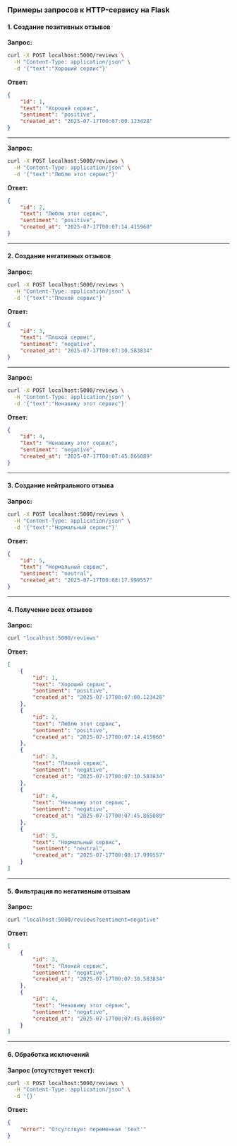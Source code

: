 ### Примеры запросов к HTTP-сервису на Flask

#### 1. Создание позитивных отзывов
**Запрос:**
```bash
curl -X POST localhost:5000/reviews \
  -H "Content-Type: application/json" \
  -d '{"text":"Хороший сервис"}'
```

**Ответ:**
```json
{
    "id": 1,
    "text": "Хороший сервис",
    "sentiment": "positive",
    "created_at": "2025-07-17T00:07:00.123428"
}
```

---

**Запрос:**
```bash
curl -X POST localhost:5000/reviews \
  -H "Content-Type: application/json" \
  -d '{"text":"Люблю этот сервис"}'
```

**Ответ:**
```json
{
    "id": 2,
    "text": "Люблю этот сервис",
    "sentiment": "positive",
    "created_at": "2025-07-17T00:07:14.415960"
}
```

---

#### 2. Создание негативных отзывов
**Запрос:**
```bash
curl -X POST localhost:5000/reviews \
  -H "Content-Type: application/json" \
  -d '{"text":"Плохой сервис"}'
```

**Ответ:**
```json
{
    "id": 3,
    "text": "Плохой сервис",
    "sentiment": "negative",
    "created_at": "2025-07-17T00:07:30.583834"
}
```

---

**Запрос:**
```bash
curl -X POST localhost:5000/reviews \
  -H "Content-Type: application/json" \
  -d '{"text":"Ненавижу этот сервис"}'
```

**Ответ:**
```json
{
    "id": 4,
    "text": "Ненавижу этот сервис",
    "sentiment": "negative",
    "created_at": "2025-07-17T00:07:45.865089"
}
```

---

#### 3. Создание нейтрального отзыва
**Запрос:**
```bash
curl -X POST localhost:5000/reviews \
  -H "Content-Type: application/json" \
  -d '{"text":"Нормальный сервис"}'
```

**Ответ:**
```json
{
    "id": 5,
    "text": "Нормальный сервис",
    "sentiment": "neutral",
    "created_at": "2025-07-17T00:08:17.999557"
}
```

---

#### 4. Получение всех отзывов
**Запрос:**
```bash
curl "localhost:5000/reviews"
```

**Ответ:**
```json
[
    {
        "id": 1,
        "text": "Хороший сервис",
        "sentiment": "positive",
        "created_at": "2025-07-17T00:07:00.123428"
    },
    {
        "id": 2,
        "text": "Люблю этот сервис",
        "sentiment": "positive",
        "created_at": "2025-07-17T00:07:14.415960"
    },
    {
        "id": 3,
        "text": "Плохой сервис",
        "sentiment": "negative",
        "created_at": "2025-07-17T00:07:30.583834"
    },
    {
        "id": 4,
        "text": "Ненавижу этот сервис",
        "sentiment": "negative",
        "created_at": "2025-07-17T00:07:45.865089"
    },
    {
        "id": 5,
        "text": "Нормальный сервис",
        "sentiment": "neutral",
        "created_at": "2025-07-17T00:08:17.999557"
    }
]
```

---

#### 5. Фильтрация по негативным отзывам
**Запрос:**
```bash
curl "localhost:5000/reviews?sentiment=negative"
```

**Ответ:**
```json
[
    {
        "id": 3,
        "text": "Плохой сервис",
        "sentiment": "negative",
        "created_at": "2025-07-17T00:07:30.583834"
    },
    {
        "id": 4,
        "text": "Ненавижу этот сервис",
        "sentiment": "negative",
        "created_at": "2025-07-17T00:07:45.865089"
    }
]
```

---

#### 6. Обработка исключений
**Запрос (отсутствует текст):**
```bash
curl -X POST localhost:5000/reviews \
  -H "Content-Type: application/json" \
  -d '{}'
```

**Ответ:**
```json
{
    "error": "Отсутствует переменная 'text'"
}
```